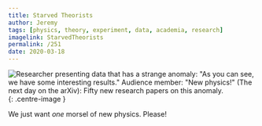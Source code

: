 ```yaml
---
title: Starved Theorists
author: Jeremy
tags: [physics, theory, experiment, data, academia, research]
imagelink: StarvedTheorists
permalink: /251
date: 2020-03-18
---
```


![Researcher presenting data that has a strange anomaly: "As you can see, we have some interesting results." Audience member: "New physics!" (The next day on the arXiv): Fifty new research papers on this anomaly.](https://res.cloudinary.com/dh3hm8pb7/image/upload/c_scale,q_auto:best,w_615/v1535842782/Handwaving/Published/StarvedTheorists.png){: .centre-image }

We just want *one* morsel of new physics. Please!
